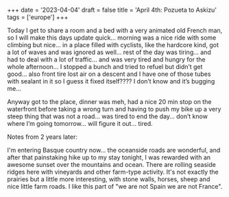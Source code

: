 +++
date = '2023-04-04'
draft = false
title = 'April 4th: Pozueta to Askizu'
tags = ['europe']
+++

Today I get to share a room and a bed with a very animated old French man, so I will make this days update quick… morning was a nice ride with some climbing but nice… in a place filled with cyclists, like the hardcore kind, got a lot of waves and was ignored as well… rest of the day was tiring… and had to deal with a lot of traffic… and was very tired and hungry for the whole afternoon… I stopped a bunch and tried to refuel but didn’t get good… also front tire lost air on a descent and I have one of those tubes with sealant in it so I guess it fixed itself???? I don’t know and it’s bugging me…

Anyway got to the place, dinner was meh, had a nice 20 min stop on the waterfront before taking a wrong turn and having to push my bike up a very steep thing that was not a road… was tired to end the day… don’t know where I’m going tomorrow… will figure it out… tired.

Notes from 2 years later: 

I'm entering Basque country now... the oceanside roads are wonderful, and after that painstaking hike up to my stay tonight, I was rewarded with an awesome sunset over the mountains and ocean. There are rolling seaside ridges here with vineyards and other farm-type activity. It's not exactly the prairies but a little more interesting, with stone walls, horses, sheep and nice little farm roads. I like this part of "we are not Spain we are not France". 